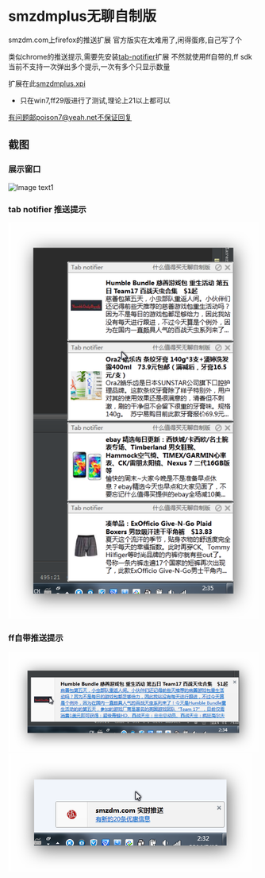 smzdmplus无聊自制版
=========

smzdm.com上firefox的推送扩展
官方版实在太难用了,闲得蛋疼,自己写了个

类似chrome的推送提示,需要先安装[tab-notifier](https://addons.mozilla.org/en-US/firefox/addon/tab-notifier/)扩展
不然就使用ff自带的,ff sdk当前不支持一次弹出多个提示,一次有多个只显示数量

扩展在此[smzdmplus.xpi](http://github.com/chenxiaolei/smzdmplus/raw/master/smzdmplus.xpi) 

- 只在win7,ff29版进行了测试,理论上21以上都可以

有问题邮poison7@yeah.net不保证回复

截图
----------

### 展示窗口
![Image text1](http://raw.github.com/chenxiaolei/smzdmplus/master/snapshot/1.png)

### tab notifier 推送提示
![Image text2](http://github.com/chenxiaolei/smzdmplus/raw/master/snapshot/2.png)

### ff自带推送提示
![Image text2](http://github.com/chenxiaolei/smzdmplus/raw/master/snapshot/4.png)
![Image text2](http://github.com/chenxiaolei/smzdmplus/raw/master/snapshot/5.png)
